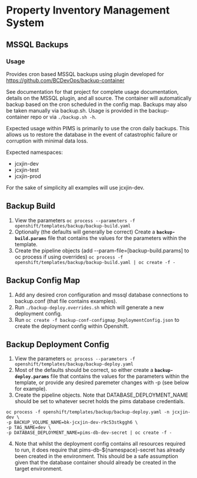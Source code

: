 # Property Inventory Management System

## MSSQL Backups

### Usage

Provides cron based MSSQL backups using plugin developed for https://github.com/BCDevOps/backup-container

See documentation for that project for complete usage documentation, details on the MSSQL plugin, and all source. The container will automatically backup based on the cron scheduled in the config map. Backups may also be taken manually via backup.sh. Usage is provided in the backup-container repo or via `./backup.sh -h`.

Expected usage within PIMS is primarily to use the cron daily backups. This allows us to restore the database in the event of catastrophic failure or corruption with minimal data loss.

Expected namespaces:

- jcxjin-dev
- jcxjin-test
- jcxjin-prod

For the sake of simplicity all examples will use jcxjin-dev.

## Backup Build

1. View the parameters `oc process --parameters -f openshift/templates/backup/backup-build.yaml`
2. Optionally (the defaults will generally be correct) Create a **`backup-build.params`** file that contains the values for the parameters within the template.
3. Create the pipeline objects (add --param-file=[backup-build.params] to oc process if using overrides) `oc process -f openshift/templates/backup/backup-build.yaml | oc create -f -`

## Backup Config Map

1. Add any desired cron configuration and mssql database connections to backup.conf (that file contains examples).
2. Run `./backup-deploy.overrides.sh` which will generate a new deployment config.
3. Run `oc create -f backup-conf-configmap_DeploymentConfig.json` to create the deployment config within Openshift.

## Backup Deployment Config

1. View the parameters `oc process --parameters -f openshift/templates/backup/backup-deploy.yaml`
2. Most of the defaults should be correct, so either create a **`backup-deploy.params`** file that contains the values for the parameters within the template, or provide any desired paremeter changes with -p (see below for example).
3. Create the pipeline objects. Note that DATABASE_DEPLOYMENT_NAME should be set to whatever secret holds the pims database credentials.

```
oc process -f openshift/templates/backup/backup-deploy.yaml -n jcxjin-dev \
-p BACKUP_VOLUME_NAME=bk-jcxjin-dev-r9c53stkggh6 \
-p TAG_NAME=dev \
-p DATABASE_DEPLOYMENT_NAME=pims-db-dev-secret | oc create -f -
```

4. Note that whilst the deployment config contains all resources required to run, it does require that pims-db-\${namespace}-secret has already been created in the environment. This should be a safe assumption given that the database container should already be created in the target environment.
